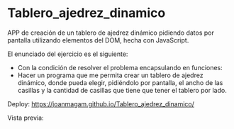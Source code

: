 # Tablero_ajedrez_dinamico
APP de creación de un tablero de ajedrez dinámico pidiendo datos por pantalla utilizando elementos del DOM, hecha con JavaScript.

El enunciado del ejercicio es el siguiente:
- Con la condición de resolver el problema encapsulando en funciones:
- Hacer un programa que me permita crear un tablero de ajedrez dinámico, donde pueda elegir, pidiéndolo por pantalla, 
el ancho de las casillas y la cantidad de casillas que tiene que tener el tablero por lado.

Deploy: https://joanmagam.github.io/Tablero_ajedrez_dinamico/

Vista previa:
